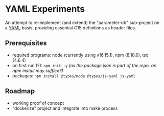 # YAML Experiments

An attempt to re-implement (and extend) the "parameter-db" sub-project on a [YAML](https://yaml.org/) basis, providing essential C15 definitions as header files.

## Prerequisites

- required programs: node (currently using v16.15.1), npm (8.10.0), tsc (4.6.4)
- on first run (?): `npm init -y` _(as the package.json is part of the repo, an npm install may suffice?)_
- packages: `npm install @types/node @types/js-yaml js-yaml`

## Roadmap

- working proof of concept
- "dockerize" project and integrate into make process
